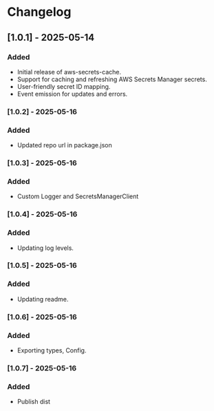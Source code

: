 # Changelog

## [1.0.1] - 2025-05-14

### Added
- Initial release of aws-secrets-cache.
- Support for caching and refreshing AWS Secrets Manager secrets.
- User-friendly secret ID mapping.
- Event emission for updates and errors.

### [1.0.2] - 2025-05-16

### Added
- Updated repo url in package.json

### [1.0.3] - 2025-05-16

### Added
- Custom Logger and SecretsManagerClient

### [1.0.4] - 2025-05-16

### Added
- Updating log levels.

### [1.0.5] - 2025-05-16

### Added
- Updating readme.

### [1.0.6] - 2025-05-16

### Added
- Exporting types, Config.

### [1.0.7] - 2025-05-16

### Added
- Publish dist